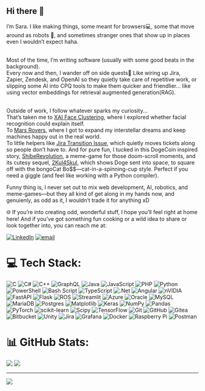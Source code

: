 ## Hi there 👋

I’m Sara. I like making things, some meant for browsers💻, some that move around as robots 🤖, and sometimes stranger ones that show up in places even I wouldn’t expect haha.

<br>Most of the time, I’m writing software (usually with some good beats in the background).
<br>Every now and then, I wander off on side quests🫣 Like wiring up Jira, Zapier, Zendesk, and OpenAI so they quietly take care of repetitive work, or slipping some AI into CPQ tools to make them quicker and friendlier… like using vector embeddings for retrieval augmented generation(RAG).

<br>Outside of work, I follow whatever sparks my curiosity...
<br>That’s taken me to [XAI Face Clustering](https://github.com/karbolak/xai-face-clustering), where I explored whether facial recognition could explain itself.
<br>To [Mars Rovers](https://github.com/orgs/makercie-rug/teams/maintenance-onsite_2024), where I got to expand my interstellar dreams and keep machines happy out in the real world.
<br>To little helpers like [Jira Transition Issue](https://github.com/Elfsquad/jira-transition-issue), which quietly moves tickets along so people don’t have to.
And for pure fun, I tucked in this DogeCoin inspired story, [ShibeRevolution](https://github.com/SaraTheEdgeQueen/ShibeRevolution), a meme-game for those doom-scroll moments, and its cutesy sequel, [2Kul4Skul](https://github.com/SaraTheEdgeQueen/2Kul4Skul), which shows Doge sent into space, to square off with the bongoCat Bo$$—cat-in-a-spinning-cup style. Perfect if you need a giggle (and feel like working with a Python compiler).


Funny thing is, I never set out to mix web development, AI, robotics, and meme-games—but they all kind of get along in my hands now, and genuienly, as odd as it, I wouldn’t trade it for anything xD



🌐 If you’re into creating odd, wonderful stuff, I hope you’ll feel right at home here! And if you’ve got something fun cooking or a wild idea to share or look together into, you can reach me at:

[![LinkedIn](https://img.shields.io/badge/LinkedIn-%230077B5.svg?logo=linkedin&logoColor=white)](https://linkedin.com/in/SaraAnaBota) [![email](https://img.shields.io/badge/Email-D14836?logo=gmail&logoColor=white)](mailto:saraanabv@yahoo.com) 

# 💻 Tech Stack:
![C](https://img.shields.io/badge/c-%2300599C.svg?style=for-the-badge&logo=c&logoColor=white) ![C#](https://img.shields.io/badge/c%23-%23239120.svg?style=for-the-badge&logo=csharp&logoColor=white) ![C++](https://img.shields.io/badge/c++-%2300599C.svg?style=for-the-badge&logo=c%2B%2B&logoColor=white) ![GraphQL](https://img.shields.io/badge/-GraphQL-E10098?style=for-the-badge&logo=graphql&logoColor=white) ![Java](https://img.shields.io/badge/java-%23ED8B00.svg?style=for-the-badge&logo=openjdk&logoColor=white) ![JavaScript](https://img.shields.io/badge/javascript-%23323330.svg?style=for-the-badge&logo=javascript&logoColor=%23F7DF1E) ![PHP](https://img.shields.io/badge/php-%23777BB4.svg?style=for-the-badge&logo=php&logoColor=white) ![Python](https://img.shields.io/badge/python-3670A0?style=for-the-badge&logo=python&logoColor=ffdd54) ![PowerShell](https://img.shields.io/badge/PowerShell-%235391FE.svg?style=for-the-badge&logo=powershell&logoColor=white) ![Bash Script](https://img.shields.io/badge/bash_script-%23121011.svg?style=for-the-badge&logo=gnu-bash&logoColor=white) ![TypeScript](https://img.shields.io/badge/typescript-%23007ACC.svg?style=for-the-badge&logo=typescript&logoColor=white) ![.Net](https://img.shields.io/badge/.NET-5C2D91?style=for-the-badge&logo=.net&logoColor=white) ![Angular](https://img.shields.io/badge/angular-%23DD0031.svg?style=for-the-badge&logo=angular&logoColor=white) ![nVIDIA](https://img.shields.io/badge/cuda-000000.svg?style=for-the-badge&logo=nVIDIA&logoColor=green) ![FastAPI](https://img.shields.io/badge/FastAPI-005571?style=for-the-badge&logo=fastapi) ![Flask](https://img.shields.io/badge/flask-%23000.svg?style=for-the-badge&logo=flask&logoColor=white) ![ROS](https://img.shields.io/badge/ros-%230A0FF9.svg?style=for-the-badge&logo=ros&logoColor=white) ![Streamlit](https://img.shields.io/badge/Streamlit-%23FE4B4B.svg?style=for-the-badge&logo=streamlit&logoColor=white) ![Azure](https://img.shields.io/badge/azure-%230072C6.svg?style=for-the-badge&logo=microsoftazure&logoColor=white) ![Oracle](https://img.shields.io/badge/Oracle-F80000?style=for-the-badge&logo=oracle&logoColor=white) ![MySQL](https://img.shields.io/badge/mysql-4479A1.svg?style=for-the-badge&logo=mysql&logoColor=white) ![MariaDB](https://img.shields.io/badge/MariaDB-003545?style=for-the-badge&logo=mariadb&logoColor=white) ![Postgres](https://img.shields.io/badge/postgres-%23316192.svg?style=for-the-badge&logo=postgresql&logoColor=white) ![Matplotlib](https://img.shields.io/badge/Matplotlib-%23ffffff.svg?style=for-the-badge&logo=Matplotlib&logoColor=black) ![Keras](https://img.shields.io/badge/Keras-%23D00000.svg?style=for-the-badge&logo=Keras&logoColor=white) ![NumPy](https://img.shields.io/badge/numpy-%23013243.svg?style=for-the-badge&logo=numpy&logoColor=white) ![Pandas](https://img.shields.io/badge/pandas-%23150458.svg?style=for-the-badge&logo=pandas&logoColor=white) ![PyTorch](https://img.shields.io/badge/PyTorch-%23EE4C2C.svg?style=for-the-badge&logo=PyTorch&logoColor=white) ![scikit-learn](https://img.shields.io/badge/scikit--learn-%23F7931E.svg?style=for-the-badge&logo=scikit-learn&logoColor=white) ![Scipy](https://img.shields.io/badge/SciPy-%230C55A5.svg?style=for-the-badge&logo=scipy&logoColor=%white) ![TensorFlow](https://img.shields.io/badge/TensorFlow-%23FF6F00.svg?style=for-the-badge&logo=TensorFlow&logoColor=white) ![Git](https://img.shields.io/badge/git-%23F05033.svg?style=for-the-badge&logo=git&logoColor=white) ![GitHub](https://img.shields.io/badge/github-%23121011.svg?style=for-the-badge&logo=github&logoColor=white) ![Gitea](https://img.shields.io/badge/Gitea-34495E?style=for-the-badge&logo=gitea&logoColor=5D9425) ![Bitbucket](https://img.shields.io/badge/bitbucket-%230047B3.svg?style=for-the-badge&logo=bitbucket&logoColor=white) ![Unity](https://img.shields.io/badge/unity-%23000000.svg?style=for-the-badge&logo=unity&logoColor=white) ![Jira](https://img.shields.io/badge/jira-%230A0FFF.svg?style=for-the-badge&logo=jira&logoColor=white) ![Grafana](https://img.shields.io/badge/grafana-%23F46800.svg?style=for-the-badge&logo=grafana&logoColor=white) ![Docker](https://img.shields.io/badge/docker-%230db7ed.svg?style=for-the-badge&logo=docker&logoColor=white) ![Raspberry Pi](https://img.shields.io/badge/-Raspberry_Pi-C51A4A?style=for-the-badge&logo=Raspberry-Pi) ![Postman](https://img.shields.io/badge/Postman-FF6C37?style=for-the-badge&logo=postman&logoColor=white)
# 📊 GitHub Stats:
![](https://github-readme-stats.vercel.app/api?username=saratheedgequeen&theme=tokyonight&hide_border=false&include_all_commits=true&count_private=true)
![](https://nirzak-streak-stats.vercel.app/?user=saratheedgequeen&theme=tokyonight&hide_border=false)<br/>

---
[![](https://visitcount.itsvg.in/api?id=saratheedgequeen&icon=10&color=9)](https://visitcount.itsvg.in)

<!-- Proudly created with GPRM ( https://gprm.itsvg.in ) -->
